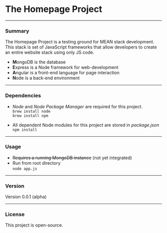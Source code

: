 # The Homepage Project
***
### Summary
The Homepage Project is a testing ground for MEAN stack development. This stack is set of JavaScript frameworks that allow developers to create an entire website stack using only JS code.
* **M**ongoDB is the database
* **E**xpress is a Node framework for web-development
* **A**ngular is a front-end language for page interaction
* **N**ode is a back-end environment
***
### Dependencies
* *Node* and *Node Package Manager* are required for this project.  
```brew install node```  
```brew install npm```  

* All dependent Node modules for this project are stored in _package.json_  
```npm install```  
***
### Usage 
* ~~Requires a running MongoDB instance~~ (not yet integrated)  
* Run from root directory  
```node app.js```
***
### Version  
Version 0.0.1 (alpha)
***
### License
This project is open-source.